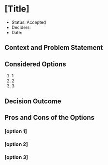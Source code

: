 # [Title]

- Status: Accepted
- Deciders:
- Date:

## Context and Problem Statement

## Considered Options

1. 1
2. 2
3. 3

## Decision Outcome

## Pros and Cons of the Options

### [option 1]

### [option 2]

### [option 3]
